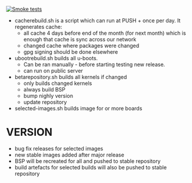 [![Smoke tests](https://github.com/armbian/scripts/actions/workflows/smoke-tests.yml/badge.svg)](https://github.com/armbian/scripts/actions/workflows/smoke-tests.yml)
 
 - cacherebuild.sh is a script which can run at PUSH + once per day. It regenerates cache:
	 - all cache 4 days before end of the month (for next month) which is enough that cache is sync across our network
	 - changed cache where packages were changed
	 - gpg signing should be done elsewhere
 - ubootrebuild.sh builds all u-boots. 
	 - Can be ran manually - before starting testing new release.
	 - can run on public server
 - betarepository.sh builds all kernels if changed
	 - only builds changed kernels
	 - always build BSP
	 - bump nighly version
	 - update repository
 - selected-images.sh builds image for or more boards


# VERSION

- bug fix releases for selected images
- new stable images added after major release
- BSP will be recreated for all and pushed to stable repository
- build artefacts for selected builds will also be pushed to stable repository
